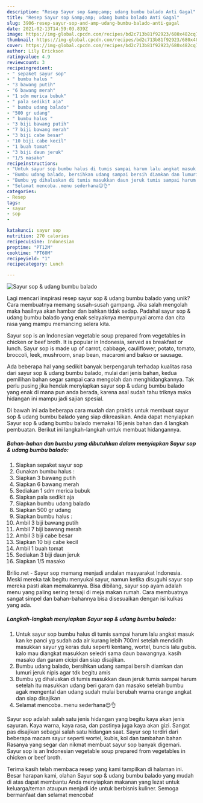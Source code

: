 ```yaml
---
description: "Resep Sayur sop &amp;amp; udang bumbu balado Anti Gagal"
title: "Resep Sayur sop &amp;amp; udang bumbu balado Anti Gagal"
slug: 3906-resep-sayur-sop-and-amp-udang-bumbu-balado-anti-gagal
date: 2021-02-13T14:59:03.839Z
image: https://img-global.cpcdn.com/recipes/bd2c713b81f92923/680x482cq70/sayur-sop-udang-bumbu-balado-foto-resep-utama.jpg
thumbnail: https://img-global.cpcdn.com/recipes/bd2c713b81f92923/680x482cq70/sayur-sop-udang-bumbu-balado-foto-resep-utama.jpg
cover: https://img-global.cpcdn.com/recipes/bd2c713b81f92923/680x482cq70/sayur-sop-udang-bumbu-balado-foto-resep-utama.jpg
author: Lily Erickson
ratingvalue: 4.9
reviewcount: 3
recipeingredient:
- " sepaket sayur sop"
- " bumbu halus "
- "3 bawang putih"
- "6 bawang merah"
- "1 sdm merica bubuk"
- " pala sedikit aja"
- " bumbu udang balado"
- "500 gr udang"
- " bumbu halus "
- "3 biji bawang putih"
- "7 biji bawang merah"
- "3 biji cabe besar"
- "10 biji cabe kecil"
- "1 buah tomat"
- "3 biji daun jeruk"
- "1/5 masako"
recipeinstructions:
- "Untuk sayur sop bumbu halus di tumis sampai harum lalu angkat masuk kan ke panci yg sudah ada air kurang lebih 700ml setelah mendidih masukkan sayur yg keras dulu seperti kentang, wortel, buncis lalu gubis. kalo mau diangkat masukkan seledri sama daun bawangnya. kasih masako dan garam cicipi dan siap disajikan."
- "Bumbu udang balado, bersihkan udang sampai bersih diamkan dan lumuri jeruk nipis agar tdk begitu amis"
- "Bumbu yg dihaluskan di tumis masukkan daun jeruk tumis sampai harum setelah itu masukkan udang beri garam dan masako setelah bumbu agak mengental dan udang sudah mulai berubah warna orange angkat dan siap disajikan"
- "Selamat mencoba..menu sederhana😊👌"
categories:
- Resep
tags:
- sayur
- sop
- 

katakunci: sayur sop  
nutrition: 270 calories
recipecuisine: Indonesian
preptime: "PT12M"
cooktime: "PT60M"
recipeyield: "1"
recipecategory: Lunch

---
```



![Sayur sop &amp; udang bumbu balado](https://img-global.cpcdn.com/recipes/bd2c713b81f92923/680x482cq70/sayur-sop-udang-bumbu-balado-foto-resep-utama.jpg)

Lagi mencari inspirasi resep sayur sop &amp; udang bumbu balado yang unik? Cara membuatnya memang susah-susah gampang. Jika salah mengolah maka hasilnya akan hambar dan bahkan tidak sedap. Padahal sayur sop &amp; udang bumbu balado yang enak selayaknya mempunyai aroma dan cita rasa yang mampu memancing selera kita.

Sayur sop is an Indonesian vegetable soup prepared from vegetables in chicken or beef broth. It is popular in Indonesia, served as breakfast or lunch. Sayur sop is made up of carrot, cabbage, cauliflower, potato, tomato, broccoli, leek, mushroom, snap bean, macaroni and bakso or sausage.

Ada beberapa hal yang sedikit banyak berpengaruh terhadap kualitas rasa dari sayur sop &amp; udang bumbu balado, mulai dari jenis bahan, kedua pemilihan bahan segar sampai cara mengolah dan menghidangkannya. Tak perlu pusing jika hendak menyiapkan sayur sop &amp; udang bumbu balado yang enak di mana pun anda berada, karena asal sudah tahu triknya maka hidangan ini mampu jadi sajian spesial.


Di bawah ini ada beberapa cara mudah dan praktis untuk membuat sayur sop &amp; udang bumbu balado yang siap dikreasikan. Anda dapat menyiapkan Sayur sop &amp; udang bumbu balado memakai 16 jenis bahan dan 4 langkah pembuatan. Berikut ini langkah-langkah untuk membuat hidangannya.

<!--inarticleads1-->

##### Bahan-bahan dan bumbu yang dibutuhkan dalam menyiapkan Sayur sop &amp; udang bumbu balado:

1. Siapkan  sepaket sayur sop
1. Gunakan  bumbu halus :
1. Siapkan 3 bawang putih
1. Siapkan 6 bawang merah
1. Sediakan 1 sdm merica bubuk
1. Siapkan  pala sedikit aja
1. Siapkan  bumbu udang balado
1. Siapkan 500 gr udang
1. Siapkan  bumbu halus :
1. Ambil 3 biji bawang putih
1. Ambil 7 biji bawang merah
1. Ambil 3 biji cabe besar
1. Siapkan 10 biji cabe kecil
1. Ambil 1 buah tomat
1. Sediakan 3 biji daun jeruk
1. Siapkan 1/5 masako


Brilio.net - Sayur sop memang menjadi andalan masyarakat Indonesia. Meski mereka tak begitu menyukai sayur, namun ketika disuguhi sayur sop mereka pasti akan memakannya. Bisa dibilang, sayur sop ayam adalah menu yang paling sering tersaji di meja makan rumah. Cara membuatnya sangat simpel dan bahan-bahannya bisa disesuaikan dengan isi kulkas yang ada. 

<!--inarticleads2-->

##### Langkah-langkah menyiapkan Sayur sop &amp; udang bumbu balado:

1. Untuk sayur sop bumbu halus di tumis sampai harum lalu angkat masuk kan ke panci yg sudah ada air kurang lebih 700ml setelah mendidih masukkan sayur yg keras dulu seperti kentang, wortel, buncis lalu gubis. kalo mau diangkat masukkan seledri sama daun bawangnya. kasih masako dan garam cicipi dan siap disajikan.
1. Bumbu udang balado, bersihkan udang sampai bersih diamkan dan lumuri jeruk nipis agar tdk begitu amis
1. Bumbu yg dihaluskan di tumis masukkan daun jeruk tumis sampai harum setelah itu masukkan udang beri garam dan masako setelah bumbu agak mengental dan udang sudah mulai berubah warna orange angkat dan siap disajikan
1. Selamat mencoba..menu sederhana😊👌


Sayur sop adalah salah satu jenis hidangan yang begitu kaya akan jenis sayuran. Kaya warna, kaya rasa, dan pastinya juga kaya akan gizi. Sangat pas disajikan sebagai salah satu hidangan saat. Sayur sop terdiri dari beberapa macam sayur seperti wortel, kubis, kol dan tambahan bahan Rasanya yang segar dan nikmat membuat sayur sop banyak digemari. Sayur sop is an Indonesian vegetable soup prepared from vegetables in chicken or beef broth. 

Terima kasih telah membaca resep yang kami tampilkan di halaman ini. Besar harapan kami, olahan Sayur sop &amp; udang bumbu balado yang mudah di atas dapat membantu Anda menyiapkan makanan yang lezat untuk keluarga/teman ataupun menjadi ide untuk berbisnis kuliner. Semoga bermanfaat dan selamat mencoba!

